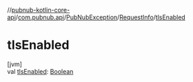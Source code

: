 //[pubnub-kotlin-core-api](../../../../index.md)/[com.pubnub.api](../../index.md)/[PubNubException](../index.md)/[RequestInfo](index.md)/[tlsEnabled](tls-enabled.md)

# tlsEnabled

[jvm]\
val [tlsEnabled](tls-enabled.md): [Boolean](https://kotlinlang.org/api/latest/jvm/stdlib/kotlin/-boolean/index.html)
